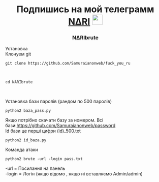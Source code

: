 <h1 align="center">Подпишись на мой телеграмм <a href="https://t.me/samurai_figure" target="_blank">N∆RI</a> 
<img src="https://github.com/blackcater/blackcater/raw/main/images/Hi.gif" height="32"/></h1>
<h3 align="center">N∆RIbrute</h3>
Установка<br>
Клонуем git <br>
 
```shell
git clone https://github.com/Samuraianonweb/fuck_you_ru
```
<br>
 
```shell
cd NARIbrute
```
<br>

Установка бази паролів (рандом по 500 паролів) <br>
```
python2 baza_pass.py
```
Якщо потрібно скачати базу за номером. Всі бази:https://github.com/Samuraianonweb/password<br>
Id бази це перші цифри (id)_500.txt<br>

```shell
python2 id_baza.py
```
Команда атаки <br>
 
```shell
python2 brute -url -login pass.txt 
```
-url = Посилання на панель<br>
-login = Логін (якщо відомо , якщо ні вставляємо Admin/admin)<br>
